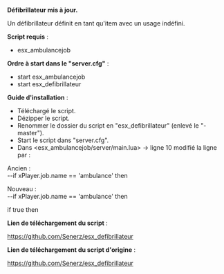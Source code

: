 **Défibrillateur mis à jour.**

Un défibrillateur définit en tant qu'item avec un usage indéfini.

__Script requis__ :
- esx_ambulancejob

__Ordre à start dans le "server.cfg"__ : 
- start esx_ambulancejob
- start esx_defibrillateur

__Guide d'installation__ :
- Téléchargé le script.
- Dézipper le script.
- Renommer le dossier du script en "esx_defibrillateur" (enlevé le "-master").
- Start le script dans "server.cfg".
- Dans <esx_ambulancejob/server/main.lua> -> ligne 10 modifié la ligne par :


Ancien :                                                                                                                                 
--if xPlayer.job.name == 'ambulance' then

Nouveau :                                                                                                                               
--if xPlayer.job.name == 'ambulance' then
                                                                                                                                         
if true then 

                                                                                                                                        
__Lien de téléchargement du script__ :

https://github.com/Senerz/esx_defibrillateur

__Lien de téléchargement du script d'origine__ :

https://github.com/Senerz/esx_defibrillateur
